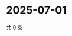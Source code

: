 # 2025-07-01

共 0 条

<!-- BEGIN ZHIHUVIDEO -->
<!-- 最后更新时间 Tue Jul 01 2025 02:16:12 GMT+0800 (China Standard Time) -->

<!-- END ZHIHUVIDEO -->
